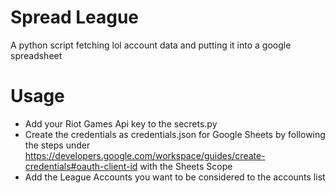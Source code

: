 # Spread League
A python script fetching lol account data and putting it into a google spreadsheet

# Usage
- Add your Riot Games Api key to the secrets.py
- Create the credentials as credentials.json for Google Sheets by following the steps under https://developers.google.com/workspace/guides/create-credentials#oauth-client-id with the Sheets Scope
- Add the League Accounts you want to be considered to the accounts list 
